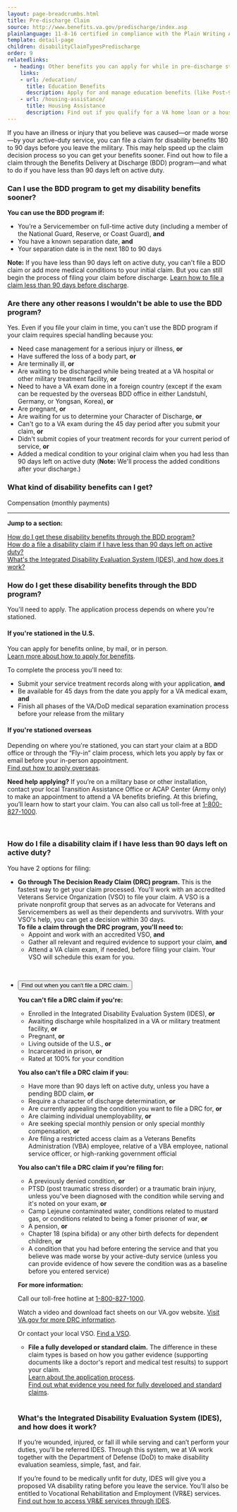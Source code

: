```yaml
---
layout: page-breadcrumbs.html
title: Pre-discharge Claim
source: http://www.benefits.va.gov/predischarge/index.asp
plainlanguage: 11-8-16 certified in compliance with the Plain Writing Act
template: detail-page
children: disabilityClaimTypesPredischarge
order: 9
relatedlinks:
  - heading: Other benefits you can apply for while in pre-discharge status
    links:
    - url: /education/
      title: Education Benefits
      description: Apply for and manage education benefits (like Post-9/11 GI Bill benefits) that you can use to pay for college and training programs.
    - url: /housing-assistance/
      title: Housing Assistance
      description: Find out if you qualify for a VA home loan or a housing grant to help you live more independently with your service-connected disability.
---
```


<div class="va-introtext">

If you have an illness or injury that you believe was caused—or made worse—by your active-duty service, you can file a claim for disability benefits 180 to 90 days before you leave the military. This may help speed up the claim decision process so you can get your benefits sooner. Find out how to file a claim through the Benefits Delivery at Discharge (BDD) program—and what to do if you have less than 90 days left on active duty.

</div>

<div class="feature" markdown="1">

### Can I use the BDD program to get my disability benefits sooner?
**You can use the BDD program if:**
-	You’re a Servicemember on full-time active duty (including a member of the National Guard, Reserve, or Coast Guard), **and**
- You have a known separation date, **and**
-	Your separation date is in the next 180 to 90 days

**Note:** If you have less than 90 days left on active duty, you can't file a BDD claim or add more medical conditions to your initial claim. But you can still begin the process of filing your claim before discharge. [Learn how to file a claim less than 90 days before discharge](#drc-program).
<br>

### Are there any other reasons I wouldn't be able to use the BDD program?
Yes. Even if you file your claim in time, you can't use the BDD program if your claim requires special handling because you:
- Need case management for a serious injury or illness, **or**
- Have suffered the loss of a body part, **or**
- Are terminally ill, **or**
- Are waiting to be discharged while being treated at a VA hospital or other military treatment facility, **or**
- Need to have a VA exam done in a foreign country (except if the exam can be requested by the overseas BDD office in either Landstuhl, Germany, or Yongsan, Korea), **or**
- Are pregnant, **or**
- Are waiting for us to determine your Character of Discharge, **or**
- Can't go to a VA exam during the 45 day period after you submit your claim, **or**
- Didn't submit copies of your treatment records for your current period of service, **or**
- Added a medical condition to your original claim when you had less than 90 days left on active duty (**Note:** We'll process the added conditions after your discharge.)

</div>

### What kind of disability benefits can I get?
Compensation (monthly payments)

-----

**Jump to a section:**

[How do I get these disability benefits through the BDD program?](#bdd-program) <br/>
[How do a file a disability claim if I have less than 90 days left on active duty?](#drc-program) <br/>
[What's the Integrated Disability Evaluation System (IDES), and how does it work?](#ides-program)

<span id="bdd-program"></span>

### How do I get these disability benefits through the BDD program?
You'll need to apply. The application process depends on where you're stationed.

#### If you're stationed in the U.S.
You can apply for benefits online, by mail, or in person. <br>
[Learn more about how to apply for benefits](/disability-benefits/apply/).

To complete the process you'll need to:
- Submit your service treatment records along with your application, **and**
- Be available for 45 days from the date you apply for a VA medical exam, **and**
- Finish all phases of the VA/DoD medical separation examination process before your release from the military

#### If you're stationed overseas
Depending on where you're stationed, you can start your claim at a BDD office or through the “Fly-in” claim process, which lets you apply by fax or email before your in-person appointment. <br>
[Find out how to apply overseas](/disability-benefits/apply/claim-types/predischarge-claim/overseas/).

**Need help applying?** If you’re on a military base or other installation, contact your local Transition Assistance Office or ACAP Center (Army only) to make an appointment to attend a VA benefits briefing. At this briefing, you’ll learn how to start your claim. You can also call us toll-free at <a href="tel:+18008271000">1-800-827-1000</a>.

<br>

<span id="drc-program"></span>

### How do I file a disability claim if I have less than 90 days left on active duty?

You have 2 options for filing:

- **Go through The Decision Ready Claim (DRC) program.** This is the fastest way to get your claim processed. You'll work with an accredited Veterans Service Organization (VSO) to file your claim. A VSO is a private nonprofit group that serves as an advocate for Veterans and Servicemembers as well as their dependents and survivotrs. With your VSO's help, you can get a decision within 30 days.<br/>
**To file a claim through the DRC program, you'll need to:**
  - Appoint and work with an accredited VSO, **and**
  - Gather all relevant and required evidence to support your claim, **and**
  - Attend a VA claim exam, if needed, before filing your claim. Your VSO will schedule this exam for you.<br/>
<br/>

<div class="usa-accordion">
<ul class="usa-unstyled-list">
<li>
<button class="usa-button-unstyled usa-accordion-button" aria-controls="exclusions">Find out when you can't file a DRC claim.</button>
<div id="exclusions" class="usa-accordion-content">
  
**You can't file a DRC claim if you're:**

- Enrolled in the Integrated Disability Evaluation System (IDES), **or**
- Awaiting discharge while hospitalized in a VA or military treatment facility, **or**
- Pregnant, **or**
- Living outside of the U.S., **or**
- Incarcerated in prison, **or**
- Rated at 100% for your condition

**You also can't file a DRC claim if you:**
- Have more than 90 days left on active duty, unless you have a pending BDD claim, **or**
- Require a character of discharge determination, **or**
- Are currently appealing the condition you want to file a DRC for, **or**
- Are claiming individual unemployability, **or**
- Are seeking special monthly pension or only special monthly compensation, **or**
- Are filing a restricted access claim as a Veterans Benefits Administration (VBA) employee, relative of a VBA employee, national service officer, or high-ranking government official

**You also can't file a DRC claim if you're filing for:**
- A previously denied condition, **or**
- PTSD (post traumatic stress disorder) or a traumatic brain injury, unless you've been diagnosed with the condition while serving and it's noted on your exam, **or**
- Camp Lejeune contaminated water, conditions related to mustard gas, or conditions related to being a fomer prisoner of war, **or**
- A pension, **or**
- Chapter 18 (spina bifida) or any other birth defects for dependent children, **or**
- A condition that you had before entering the service and that you believe was made worse by your active-duty service (unless you can provide evidence of how severe the condition was as a baseline before you entered service)
</div>
</li>

**For more information:**

Call our toll-free hotline at <a href="tel:+18008271000">1-800-827-1000</a>. 

Watch a video and download fact sheets on our VA.gov website. [Visit VA.gov for more DRC information](https://www.benefits.va.gov/compensation/drc.asp). 

Or contact your local VSO. [Find a VSO](https://www.ebenefits.va.gov/ebenefits/vso-search).

- **File a fully developed or standard claim.** The difference in these claim types is based on how you gather evidence (supporting documents like a doctor's report and medical test results) to support your claim.<br/>
[Learn about the application process](/disability-benefits/apply/).</br>
[Find out what evidence you need for fully developed and standard claims](/disability-benefits/apply/evidence/).

<br>

<span id="ides-program"></span>

### What's the Integrated Disability Evaluation System (IDES), and how does it work?

If you’re wounded, injured, or fall ill while serving and can’t perform your duties, you’ll be referred IDES. Through this system, we at VA work together with the Department of Defense (DoD) to make disability evaluation seamless, simple, fast, and fair.

If you’re found to be medically unfit for duty, IDES will give you a proposed VA disability rating before you leave the service. You'll also be entitled to Vocational Rehabilitation and Employment (VR&E) services. <br/>
[Find out how to access VR&E services through IDES](/employment/vocational-rehab-and-employment/ides/).

